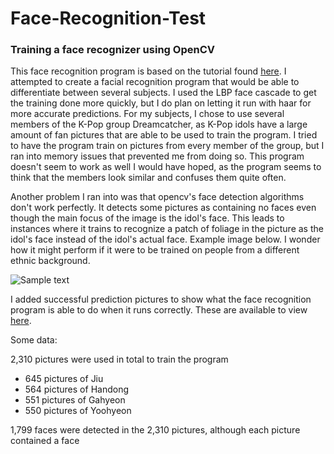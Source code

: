 # Face-Recognition-Test
### Training a face recognizer using OpenCV

This face recognition program is based on the tutorial found [here](https://www.superdatascience.com/opencv-face-recognition/). I attempted to create a facial recognition program that would be able to differentiate between several subjects. I used the LBP face cascade to get the training done more quickly, but I do plan on letting it run with haar for more accurate predictions. For my subjects, I chose to use several members of the K-Pop group Dreamcatcher, as K-Pop idols have a large amount of fan pictures that are able to be used to train the program. I tried to have the program train on pictures from every member of the group, but I ran into memory issues that prevented me from doing so. This program doesn't seem to work as well I would have hoped, as the program seems to think that the members look similar and confuses them quite often. 

Another problem I ran into was that opencv's face detection algorithms don't work perfectly. It detects some pictures as containing no faces even though the main focus of the image is the idol's face. This leads to instances where it trains to recognize a patch of foliage in the picture as the idol's face instead of the idol's actual face. Example image below. I wonder how it might perform if it were to be trained on people from a different ethnic background. 

![Sample text](https://github.com/SimpleTurtle/SimpleTurtle/blob/master/images/22344172_1300303463430014_37224820856848384_n.jpg&s=100)

I added successful prediction pictures to show what the face recognition program is able to do when it runs correctly. These are available to view [here](predictions/).

Some data:

2,310 pictures were used in total to train the program
* 645 pictures of Jiu
* 564 pictures of Handong
* 551 pictures of Gahyeon
* 550 pictures of Yoohyeon

1,799 faces were detected in the 2,310 pictures, although each picture contained a face
